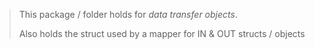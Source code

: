 > This package / folder holds for *data transfer objects*.
> 
> Also holds the struct used by a mapper for IN & OUT structs / objects